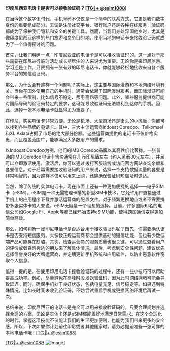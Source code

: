**印度尼西亚电话卡是否可以接收验证码？[[TG💪+ @esim1088](https://t.me/s/esim1088)]**

在当今这个数字化时代，手机号码不仅仅是一个简单的联系方式，它更是我们数字身份的重要组成部分。无论是注册社交平台、银行账户还是各种在线服务，验证码都成为了保护我们隐私和安全的关键工具。然而，当我们身处异国他乡时，尤其是像印度尼西亚这样的热门旅游和商务目的地，使用当地的电话卡来接收验证码就成为了一个值得探讨的问题。

首先，让我们明确一点：印度尼西亚的电话卡是可以接收验证码的。这一点对于那些需要在印尼进行临时活动或长期居住的人来说尤为重要。无论你是来印尼旅游、学习还是工作，只要拥有一张有效的印尼电话卡，你就能够轻松地接收来自各个服务平台的短信验证码。

那么，为什么会有这样一个问题呢？实际上，这主要与国际漫游和本地网络环境有关。当你在国外使用自己的手机时，通常会依赖于国际漫游服务。而国际漫游可能会带来一些限制，比如信号不稳定、费用高昂等问题。此外，某些服务提供商可能对国际号码的验证有特定的要求，这可能导致验证码无法顺利到达你的手机。因此，选择一张本地电话卡就显得尤为重要了。

在印尼，购买电话卡非常方便。无论是机场、大型商场还是街头的小摊贩，你都可以找到各种品牌的电话卡。其中，三大主流运营商Indosat Ooredoo、Telkomsel和XL Axiata占据了市场的绝大部分份额。这些运营商提供的电话卡不仅价格实惠，而且覆盖范围广，能够满足大多数用户的需求。

以Indosat Ooredoo为例，他们的IM3 Ooredoo品牌以其高性价比著称。一张普通的IM3 Ooredoo电话卡售价通常在几万印尼盾左右（约人民币30元左右），并且可以立即激活使用。激活后，你可以通过拨打客服热线或访问官方网站查询余额和套餐信息。对于经常需要接收验证码的用户来说，选择一个支持数据流量的套餐是非常明智的，因为这样不仅可以用来上网，还能确保验证码短信及时送达。

当然，除了传统的实体电话卡，现在市面上还有一种更加便捷的选择——电子SIM卡（eSIM）。eSIM是一种无需物理卡槽的新型SIM卡技术，它允许用户直接通过手机上的应用程序下载并激活运营商的配置文件。对于频繁更换地点或者不需要携带多张实体卡的人来说，eSIM无疑是一个理想的选择。目前，许多国际知名的电信公司如Google Fi、Apple等都已经开始支持eSIM功能，使得跨国通信变得更加简单高效。

那么，如何判断一张印尼电话卡是否适合用于接收验证码呢？首先，你需要确认该卡是否支持短信服务。大多数正规运营商都会提供基础的短信功能，但也有少数低端产品可能存在缺陷。其次，检查运营商的服务质量也很关键。可以通过查看用户的评价或者咨询身边的朋友来了解具体情况。最后，考虑到安全性问题，建议优先选择信誉良好的大牌运营商，并定期更新手机系统和应用软件，以防止恶意软件窃取个人信息。

值得一提的是，在使用印尼电话卡接收验证码的过程中，还有一些小技巧可以帮助提高成功率。例如，尽量避免在高峰时段发送验证码，因为此时网络拥堵可能会导致延迟；同时，确保手机处于良好状态，包括电量充足、信号稳定等。如果遇到特殊情况，比如长时间未收到验证码，不妨尝试重启手机或更换网络环境后再试一次。

总结来说，印度尼西亚的电话卡是完全可以用来接收验证码的。只要合理规划并选择合适的方案，无论是实体卡还是eSIM都能很好地满足日常需求。在这个全球化的时代，掌握这项技能不仅能让我们的生活更加便利，也能为我们带来更多的安全感。所以，下次如果你计划前往印尼或者其他国家时，请务必提前准备一张可靠的本地电话卡哦！[[TG💪+ @esim1088](https://t.me/s/esim1088)]

[[TG💪+ @esim1088](https://t.me/s/esim1088) ![Image](https://i.postimg.cc/4NQfJmqS/Snipaste-2025-05-13-00-14-12.png)]